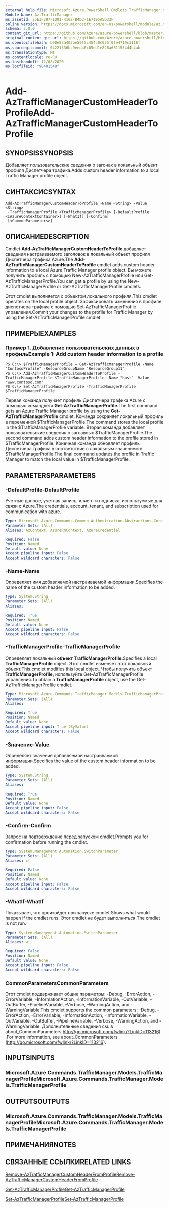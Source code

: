 ```yaml
---
external help file: Microsoft.Azure.PowerShell.Cmdlets.TrafficManager.dll-Help.xml
Module Name: Az.TrafficManager
ms.assetid: 25E3F297-1D91-4102-B4D3-1E7195A5D33F
online version: https://docs.microsoft.com/en-us/powershell/module/az.trafficmanager/add-aztrafficmanagercustomheadertoprofile
schema: 2.0.0
content_git_url: https://github.com/Azure/azure-powershell/blob/master/src/TrafficManager/TrafficManager/help/Add-AzTrafficManagerCustomHeaderToProfile.md
original_content_git_url: https://github.com/Azure/azure-powershell/blob/master/src/TrafficManager/TrafficManager/help/Add-AzTrafficManagerCustomHeaderToProfile.md
ms.openlocfilehash: b90e83a403be59f5c454c0c055f0fe4719c3116f
ms.sourcegitcommit: 04221336bc9eed46c05ed1e828a6811534d4b4ab
ms.translationtype: MT
ms.contentlocale: ru-RU
ms.lasthandoff: 12/08/2020
ms.locfileid: "98401548"
---
```

# <span data-ttu-id="cbaa2-101">Add-AzTrafficManagerCustomHeaderToProfile</span><span class="sxs-lookup"><span data-stu-id="cbaa2-101">Add-AzTrafficManagerCustomHeaderToProfile</span></span>

## <span data-ttu-id="cbaa2-102">SYNOPSIS</span><span class="sxs-lookup"><span data-stu-id="cbaa2-102">SYNOPSIS</span></span>
<span data-ttu-id="cbaa2-103">Добавляет пользовательские сведения о загонах в локальный объект профиля Диспетчера трафика.</span><span class="sxs-lookup"><span data-stu-id="cbaa2-103">Adds custom header information to a local Traffic Manager profile object.</span></span>

## <span data-ttu-id="cbaa2-104">СИНТАКСИС</span><span class="sxs-lookup"><span data-stu-id="cbaa2-104">SYNTAX</span></span>

```
Add-AzTrafficManagerCustomHeaderToProfile -Name <String> -Value <String>
 -TrafficManagerProfile <TrafficManagerProfile> [-DefaultProfile <IAzureContextContainer>] [-WhatIf] [-Confirm]
 [<CommonParameters>]
```

## <span data-ttu-id="cbaa2-105">ОПИСАНИЕ</span><span class="sxs-lookup"><span data-stu-id="cbaa2-105">DESCRIPTION</span></span>
<span data-ttu-id="cbaa2-106">Cmdlet **Add-AzTrafficManagerCustomHeaderToProfile** добавляет сведения настраиваемого заголовок в локальный объект профиля Диспетчера трафика Azure.</span><span class="sxs-lookup"><span data-stu-id="cbaa2-106">The **Add-AzTrafficManagerCustomHeaderToProfile** cmdlet adds custom header information to a local Azure Traffic Manager profile object.</span></span>
<span data-ttu-id="cbaa2-107">Вы можете получить профиль с помощью New-AzTrafficManagerProfile или Get-AzTrafficManagerProfile.</span><span class="sxs-lookup"><span data-stu-id="cbaa2-107">You can get a profile by using the New-AzTrafficManagerProfile or Get-AzTrafficManagerProfile cmdlets.</span></span>

<span data-ttu-id="cbaa2-108">Этот cmdlet выполняется с объектом локального профиля.</span><span class="sxs-lookup"><span data-stu-id="cbaa2-108">This cmdlet operates on the local profile object.</span></span>
<span data-ttu-id="cbaa2-109">Зафиксировать изменения в профиле диспетчера трафика с помощью Set-AzTrafficManagerProfile управления.</span><span class="sxs-lookup"><span data-stu-id="cbaa2-109">Commit your changes to the profile for Traffic Manager by using the Set-AzTrafficManagerProfile cmdlet.</span></span>

## <span data-ttu-id="cbaa2-110">ПРИМЕРЫ</span><span class="sxs-lookup"><span data-stu-id="cbaa2-110">EXAMPLES</span></span>

### <span data-ttu-id="cbaa2-111">Пример 1. Добавление пользовательских данных в профиль</span><span class="sxs-lookup"><span data-stu-id="cbaa2-111">Example 1: Add custom header information to a profile</span></span>
```
PS C:\> $TrafficManagerProfile = Get-AzTrafficManagerProfile -Name "ContosoProfile" -ResourceGroupName "ResourceGroup11"
PS C:\> Add-AzTrafficManagerCustomHeaderToProfile -TrafficManagerProfile $TrafficManagerProfile -Name "host" -Value "www.contoso.com"
PS C:\> Set-AzTrafficManagerProfile -TrafficManagerProfile $TrafficManagerProfile
```

<span data-ttu-id="cbaa2-112">Первая команда получает профиль Диспетчера трафика Azure с помощью командлета **Get-AzTrafficManagerProfile.**</span><span class="sxs-lookup"><span data-stu-id="cbaa2-112">The first command gets an Azure Traffic Manager profile by using the **Get-AzTrafficManagerProfile** cmdlet.</span></span>
<span data-ttu-id="cbaa2-113">Команда сохраняет локальный профиль в переменной $TrafficManagerProfile.</span><span class="sxs-lookup"><span data-stu-id="cbaa2-113">The command stores the local profile in the $TrafficManagerProfile variable.</span></span>
<span data-ttu-id="cbaa2-114">Вторая команда добавляет пользовательские сведения о заглавных $TrafficManagerProfile.</span><span class="sxs-lookup"><span data-stu-id="cbaa2-114">The second command adds custom header information to the profile stored in $TrafficManagerProfile.</span></span>
<span data-ttu-id="cbaa2-115">Конечная команда обновляет профиль Диспетчера трафика в соответствие с локальным значением в $TrafficManagerProfile.</span><span class="sxs-lookup"><span data-stu-id="cbaa2-115">The final command updates the profile in Traffic Manager to match the local value in $TrafficManagerProfile.</span></span>

## <span data-ttu-id="cbaa2-116">PARAMETERS</span><span class="sxs-lookup"><span data-stu-id="cbaa2-116">PARAMETERS</span></span>

### <span data-ttu-id="cbaa2-117">-DefaultProfile</span><span class="sxs-lookup"><span data-stu-id="cbaa2-117">-DefaultProfile</span></span>
<span data-ttu-id="cbaa2-118">Учетные данные, учетная запись, клиент и подписка, используемые для связи с Azure.</span><span class="sxs-lookup"><span data-stu-id="cbaa2-118">The credentials, account, tenant, and subscription used for communication with azure.</span></span>

```yaml
Type: Microsoft.Azure.Commands.Common.Authentication.Abstractions.Core.IAzureContextContainer
Parameter Sets: (All)
Aliases: AzContext, AzureRmContext, AzureCredential

Required: False
Position: Named
Default value: None
Accept pipeline input: False
Accept wildcard characters: False
```

### <span data-ttu-id="cbaa2-119">-Name</span><span class="sxs-lookup"><span data-stu-id="cbaa2-119">-Name</span></span>
<span data-ttu-id="cbaa2-120">Определяет имя добавляемой настраиваемой информации.</span><span class="sxs-lookup"><span data-stu-id="cbaa2-120">Specifies the name of the custom header information to be added.</span></span>

```yaml
Type: System.String
Parameter Sets: (All)
Aliases:

Required: True
Position: Named
Default value: None
Accept pipeline input: False
Accept wildcard characters: False
```

### <span data-ttu-id="cbaa2-121">-TrafficManagerProfile</span><span class="sxs-lookup"><span data-stu-id="cbaa2-121">-TrafficManagerProfile</span></span>
<span data-ttu-id="cbaa2-122">Определяет локальный **объект TrafficManagerProfile.**</span><span class="sxs-lookup"><span data-stu-id="cbaa2-122">Specifies a local **TrafficManagerProfile** object.</span></span>
<span data-ttu-id="cbaa2-123">Этот cmdlet изменяет этот локальный объект.</span><span class="sxs-lookup"><span data-stu-id="cbaa2-123">This cmdlet modifies this local object.</span></span>
<span data-ttu-id="cbaa2-124">Чтобы получить объект **TrafficManagerProfile,** используйте Get-AzTrafficManagerProfile управления.</span><span class="sxs-lookup"><span data-stu-id="cbaa2-124">To obtain a **TrafficManagerProfile** object, use the Get-AzTrafficManagerProfile cmdlet.</span></span>

```yaml
Type: Microsoft.Azure.Commands.TrafficManager.Models.TrafficManagerProfile
Parameter Sets: (All)
Aliases:

Required: True
Position: Named
Default value: None
Accept pipeline input: True (ByValue)
Accept wildcard characters: False
```

### <span data-ttu-id="cbaa2-125">-Значение</span><span class="sxs-lookup"><span data-stu-id="cbaa2-125">-Value</span></span>
<span data-ttu-id="cbaa2-126">Определяет значение добавляемой настраиваемой информации.</span><span class="sxs-lookup"><span data-stu-id="cbaa2-126">Specifies the value of the custom header information to be added.</span></span>

```yaml
Type: System.String
Parameter Sets: (All)
Aliases:

Required: True
Position: Named
Default value: None
Accept pipeline input: False
Accept wildcard characters: False
```

### <span data-ttu-id="cbaa2-127">-Confirm</span><span class="sxs-lookup"><span data-stu-id="cbaa2-127">-Confirm</span></span>
<span data-ttu-id="cbaa2-128">Запрос на подтверждение перед запуском cmdlet.</span><span class="sxs-lookup"><span data-stu-id="cbaa2-128">Prompts you for confirmation before running the cmdlet.</span></span>

```yaml
Type: System.Management.Automation.SwitchParameter
Parameter Sets: (All)
Aliases: cf

Required: False
Position: Named
Default value: None
Accept pipeline input: False
Accept wildcard characters: False
```

### <span data-ttu-id="cbaa2-129">-WhatIf</span><span class="sxs-lookup"><span data-stu-id="cbaa2-129">-WhatIf</span></span>
<span data-ttu-id="cbaa2-130">Показывает, что произойдет при запуске cmdlet.</span><span class="sxs-lookup"><span data-stu-id="cbaa2-130">Shows what would happen if the cmdlet runs.</span></span> <span data-ttu-id="cbaa2-131">Этот cmdlet не будет выполниться.</span><span class="sxs-lookup"><span data-stu-id="cbaa2-131">The cmdlet is not run.</span></span>

```yaml
Type: System.Management.Automation.SwitchParameter
Parameter Sets: (All)
Aliases: wi

Required: False
Position: Named
Default value: None
Accept pipeline input: False
Accept wildcard characters: False
```

### <span data-ttu-id="cbaa2-132">CommonParameters</span><span class="sxs-lookup"><span data-stu-id="cbaa2-132">CommonParameters</span></span>
<span data-ttu-id="cbaa2-133">Этот cmdlet поддерживает общие параметры: -Debug, -ErrorAction, -ErrorVariable, -InformationAction, -InformationVariable, -OutVariable, -OutBuffer, -PipelineVariable, -Verbose, -WarningAction, and -WarningVariable.</span><span class="sxs-lookup"><span data-stu-id="cbaa2-133">This cmdlet supports the common parameters: -Debug, -ErrorAction, -ErrorVariable, -InformationAction, -InformationVariable, -OutVariable, -OutBuffer, -PipelineVariable, -Verbose, -WarningAction, and -WarningVariable.</span></span> <span data-ttu-id="cbaa2-134">Дополнительные сведения см. в about_CommonParameters http://go.microsoft.com/fwlink/?LinkID=113216) .</span><span class="sxs-lookup"><span data-stu-id="cbaa2-134">For more information, see about_CommonParameters (http://go.microsoft.com/fwlink/?LinkID=113216).</span></span>

## <span data-ttu-id="cbaa2-135">INPUTS</span><span class="sxs-lookup"><span data-stu-id="cbaa2-135">INPUTS</span></span>

### <span data-ttu-id="cbaa2-136">Microsoft.Azure.Commands.TrafficManager.Models.TrafficManagerProfile</span><span class="sxs-lookup"><span data-stu-id="cbaa2-136">Microsoft.Azure.Commands.TrafficManager.Models.TrafficManagerProfile</span></span>

## <span data-ttu-id="cbaa2-137">OUTPUTS</span><span class="sxs-lookup"><span data-stu-id="cbaa2-137">OUTPUTS</span></span>

### <span data-ttu-id="cbaa2-138">Microsoft.Azure.Commands.TrafficManager.Models.TrafficManagerProfile</span><span class="sxs-lookup"><span data-stu-id="cbaa2-138">Microsoft.Azure.Commands.TrafficManager.Models.TrafficManagerProfile</span></span>

## <span data-ttu-id="cbaa2-139">ПРИМЕЧАНИЯ</span><span class="sxs-lookup"><span data-stu-id="cbaa2-139">NOTES</span></span>

## <span data-ttu-id="cbaa2-140">СВЯЗАННЫЕ ССЫЛКИ</span><span class="sxs-lookup"><span data-stu-id="cbaa2-140">RELATED LINKS</span></span>

[<span data-ttu-id="cbaa2-141">Remove-AzTrafficManagerCustomHeaderFromProfile</span><span class="sxs-lookup"><span data-stu-id="cbaa2-141">Remove-AzTrafficManagerCustomHeaderFromProfile</span></span>](./Remove-AzTrafficManagerCustomHeaderFromProfile.md)

[<span data-ttu-id="cbaa2-142">Get-AzTrafficManagerProfile</span><span class="sxs-lookup"><span data-stu-id="cbaa2-142">Get-AzTrafficManagerProfile</span></span>](./Get-AzTrafficManagerProfile.md)

[<span data-ttu-id="cbaa2-143">Set-AzTrafficManagerProfile</span><span class="sxs-lookup"><span data-stu-id="cbaa2-143">Set-AzTrafficManagerProfile</span></span>](./Set-AzTrafficManagerProfile.md)
